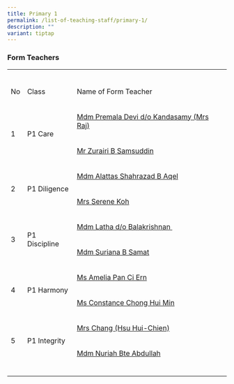 ```yaml
---
title: Primary 1
permalink: /list-of-teaching-staff/primary-1/
description: ""
variant: tiptap
---
```

<h3><strong>Form Teachers</strong></h3>
<table style="minWidth: 75px">
<colgroup>
<col>
<col>
<col>
</colgroup>
<tbody>
<tr>
<td rowspan="1" colspan="1">
<p></p>
</td>
<td rowspan="1" colspan="1">
<p></p>
</td>
<td rowspan="1" colspan="1">
<p></p>
</td>
</tr>
<tr>
<td rowspan="1" colspan="1">
<p>No</p>
</td>
<td rowspan="1" colspan="1">
<p>Class</p>
</td>
<td rowspan="1" colspan="1">
<p>Name of Form Teacher</p>
</td>
</tr>
<tr>
<td rowspan="2" colspan="1">
<p></p>
<p>1</p>
</td>
<td rowspan="2" colspan="1">
<p></p>
<p>P1 Care</p>
</td>
<td rowspan="1" colspan="1">
<p><a href="mailto:premala_devi_kandasamy_a@moe.edu.sg" rel="noopener noreferrer nofollow" target="_blank">Mdm Premala Devi d/o Kandasamy (Mrs Raj)</a>
</p>
</td>
</tr>
<tr>
<td rowspan="1" colspan="1">
<p><a href="mailto:zurairi_samsuddin@schools.gov.sg" rel="noopener noreferrer nofollow" target="_blank">Mr Zurairi B Samsuddin</a>
</p>
</td>
</tr>
<tr>
<td rowspan="2" colspan="1">
<p></p>
<p>2</p>
</td>
<td rowspan="2" colspan="1">
<p></p>
<p>P1 Diligence</p>
</td>
<td rowspan="1" colspan="1">
<p><a href="mailto:alattas_shahrazad_aqel@schools.gov.sg" rel="noopener noreferrer nofollow" target="_blank">Mdm Alattas Shahrazad B Aqel</a>
</p>
</td>
</tr>
<tr>
<td rowspan="1" colspan="1">
<p><a href="mailto:choo_meining_serene@schools.gov.sg" rel="noopener noreferrer nofollow" target="_blank">Mrs Serene Koh</a>
</p>
</td>
</tr>
<tr>
<td rowspan="2" colspan="1">
<p></p>
<p>3</p>
</td>
<td rowspan="2" colspan="1">
<p></p>
<p>P1 Discipline</p>
</td>
<td rowspan="1" colspan="1">
<p><a href="mailto:latha_balakrishnan@schools.gov.sg" rel="noopener noreferrer nofollow" target="_blank">Mdm Latha d/o Balakrishnan&nbsp;</a>
</p>
</td>
</tr>
<tr>
<td rowspan="1" colspan="1">
<p><a href="mailto:suriana_samat@schools.gov.sg" rel="noopener noreferrer nofollow" target="_blank">Mdm Suriana B Samat</a>
</p>
</td>
</tr>
<tr>
<td rowspan="2" colspan="1">
<p></p>
<p>4</p>
</td>
<td rowspan="2" colspan="1">
<p></p>
<p>P1 Harmony</p>
</td>
<td rowspan="1" colspan="1">
<p><a href="mailto:Pan_Ci_Ern_Amelia_A@schools.gov.sg" rel="noopener nofollow" target="_blank">Ms Amelia Pan Ci Ern</a>
</p>
</td>
</tr>
<tr>
<td rowspan="1" colspan="1">
<p><a href="mailto:chong_hui_min_constance@schools.gov.sg" rel="noopener nofollow" target="_blank">Ms Constance Chong Hui Min</a>
</p>
</td>
</tr>
<tr>
<td rowspan="2" colspan="1">
<p></p>
<p>5</p>
</td>
<td rowspan="2" colspan="1">
<p></p>
<p>P1 Integrity</p>
</td>
<td rowspan="1" colspan="1">
<p><a href="mailto:hsu_hui-chien@schools.gov.sg" rel="noopener nofollow" target="_blank">Mrs Chang (Hsu Hui-Chien)</a>
</p>
</td>
</tr>
<tr>
<td rowspan="1" colspan="1">
<p><a href="mailto:nuriah_abdullah@schools.gov.sg" rel="noopener nofollow" target="_blank">Mdm Nuriah Bte Abdullah</a>
</p>
</td>
</tr>
<tr>
<td rowspan="1" colspan="1">
<p></p>
</td>
<td rowspan="1" colspan="1">
<p></p>
</td>
<td rowspan="1" colspan="1">
<p></p>
</td>
</tr>
</tbody>
</table>
<p></p>